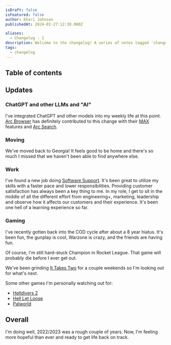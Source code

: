 ```yaml
---
isDraft: false
isFeatured: false
author: Khari Johnson
publishedAt: 2024-02-27:12:30.000Z

aliases:
  - Changelog - 2
description: Welcome to the changelog! A series of notes tagged 'changelog' that let me share the things I've been enjoying recently.
tags:
  - changelog
---
```


## Table of contents

## Updates

### ChatGPT and other LLMs and "AI"

I've integrated ChatGPT and other models into my weekly life at this point. [Arc Browser](arc-browser) has definitely contributed to this change with their [MAX](arc-max) features and [Arc Search](arc-search).

### Moving

We've moved back to Georgia! It feels good to be home and there's so much I missed that we haven't been able to find anywhere else.

### Work

I've found a new job doing [Software Support](/work/searchspring). It's been great to utilize my skills with a faster pace and lower responsibilities. Providing customer satisfaction has always been a key thing to me. In my role, I get to sit in the middle of all the different effort from engineering+, marketing, leadership and observe how it affects our customers and their experience. It's been one hell of a learning experience so far.

### Gaming

I've recently gotten back into the COD cycle after about a 8 year hiatus. It's been fun, the gunplay is cool, Warzone is crazy, and the friends are having fun.

Of course, I'm still hard-stuck Champion in Rocket League. That game will probably die before I ever get out.

We've been grinding [It Takes Two](it-takes-two) for a couple weekends so I'm looking out for what's next.

Some other games I'm personally watching out for:

- [Helldivers 2](helldivers-2)
- [Hell Let Loose](hell-let-loose)
- [Palworld](palworld)

## Overall

I'm doing well, 2022/2023 was a rough couple of years. Now, I'm feeling more hopeful than ever and ready to get life back on track.

<!-- References  -->

[arc-browser]: https://arc.net/ 'Arc Browser'
[arc-max]: https://arc.net/max 'Arc Browser: Max'
[arc-search]: https://arc.net/blog/arc-search 'Arc Search'
[helldivers-2]: https://store.steampowered.com/app/553850/HELLDIVERS_2/ 'Helldivers 2'
[hell-let-loose]: https://store.steampowered.com/app/686810/Hell_Let_Loose/ 'Hell Let Loose'
[palworld]: https://store.steampowered.com/app/1623730/Palworld/ 'Palworld'
[it-take-two]: https://store.steampowered.com/app/1426210/It_Takes_Two/ 'It Takes Two'
